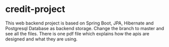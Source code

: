 # credit-project
This web backend project is based on Spring Boot, JPA, Hibernate and Postgresql Database as backend storage. Change the branch to master and see all the files. There is one pdf file which explains how the apis are designed and what they are using. 
